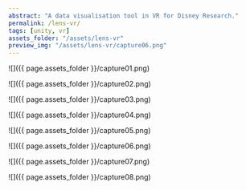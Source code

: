 ```yaml
---
abstract: "A data visualisation tool in VR for Disney Research."
permalink: /lens-vr/
tags: [unity, vr]
assets_folder: "/assets/lens-vr"
preview_img: "/assets/lens-vr/capture06.png"
---
```


![]({{ page.assets_folder }}/capture01.png)

![]({{ page.assets_folder }}/capture02.png)

![]({{ page.assets_folder }}/capture03.png)

![]({{ page.assets_folder }}/capture04.png)

![]({{ page.assets_folder }}/capture05.png)

![]({{ page.assets_folder }}/capture06.png)

![]({{ page.assets_folder }}/capture07.png)

![]({{ page.assets_folder }}/capture08.png)
